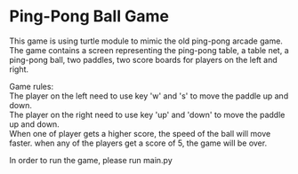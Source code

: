 # Ping-Pong Ball Game
This game is using turtle module to mimic the old ping-pong arcade game.<br />
The game contains a screen representing the ping-pong table, a table net, a ping-pong ball, two paddles, two 
score boards for players on the left and right.<br />

Game rules:<br />
The player on the left need to use key 'w' and 's' to move the paddle up and down.<br />
The player on the right need to use key 'up' and 'down' to move the paddle up and down.<br />
When one of player gets a higher score, the speed of the ball will move faster.
when any of the players get a score of 5, the game will be over.

In order to run the game, please run main.py
